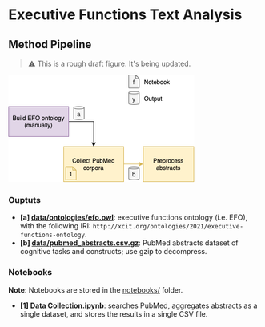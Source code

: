 # Executive Functions Text Analysis


## Method Pipeline

> :warning: This is a rough draft figure. It's being updated.


![method pipeline](docs/pipeline.drawio.png)

### Ouptuts

- **[a] [data/ontologies/efo.owl](data/ontologies/efo.owl)**: executive functions ontology (i.e. EFO), with the following IRI: `http://xcit.org/ontologies/2021/executive-functions-ontology`.
- **[b] [data/pubmed_abstracts.csv.gz](data/pubmed_abstracts.csv.gz)**: PubMed abstracts dataset of cognitive tasks and constructs; use gzip to decompress.

### Notebooks

**Note**: Notebooks are stored in the [notebooks/](notebooks/) folder.

- **[1] [Data Collection.ipynb](notebooks/1%20Data%20Collection.ipynb)**: searches PubMed, aggregates abstracts as a single dataset, and stores the results in a single CSV file.
